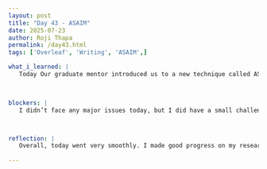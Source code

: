```yaml
---
layout: post
title: "Day 43 - ASAIM"
date: 2025-07-23
author: Roji Thapa
permalink: /day43.html
tags: ['Overleaf', 'Writing', 'ASAIM',]

what_i_learned: |
   Today Our graduate mentor introduced us to a new technique called ASAIM (Accelerated Self-Adaptive Iterative Method), which helps solve the overfitting problem we had with our custom ELM (Extreme Learning Machine). I worked with the Alzheimer’s disease dataset, using a balanced version without cross-validation. I applied the ASAIM model and compared its performance with other models like custom ELM, traditional ELM, K-Nearest Neighbors (KNN), and Support Vector Machine (SVM). I created bar plots to visualize the accuracy and RMSE percentage difference across all models. I also completed the abstract section of my research paper, adding the new results from ASAIM.


  
blockers: |
   I didn’t face any major issues today, but I did have a small challenge with the ASAIM code. Since this method was new to me, I had trouble understanding parts like PQi and gradientOfL. The issue turned out to be a minor coding mistake in how I placed those functions. Once I fixed that, the model ran smoothly. It helped me understand the algorithm better.



reflection: |
   Overall, today went very smoothly. I made good progress on my research paper, especially with the abstract. I also received helpful feedback from both my graduate mentor and high school teacher. Their suggestions helped me see how others might read and understand my work. I made changes based on their advice to make my writing clearer and easier to follow. Learning about ASAIM was exciting, and it was fun to try something new. I feel more confident in my understanding of both the models and the research process.
   
---
```

